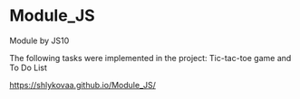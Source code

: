 # Module_JS
Module by JS10

The following tasks were implemented in the project:
Tic-tac-toe game and To Do List

https://shlykovaa.github.io/Module_JS/
